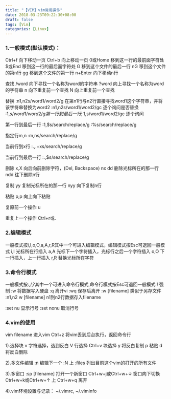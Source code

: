 ```yaml
---
title: "【VIM】vim常用操作"
date: 2018-03-23T09:22:30+08:00
draft: false
tags: [Vim]
categories: [Linux]
---
```

<!--more-->

### 1.一般模式(默认模式)：
Ctrl+f 	向下移动一页
Ctrl+b  向上移动一页
0或Home	移到这一行的最前面字符处
$或End	移到这一行的最后面字符处
G		移到这个文件的最后一行
nG		移到这个文件的第n行
gg		移到这个文件的第一行
n+Enter 向下移动n行

查找
/word   向下寻找一个名称为word的字符串
?word	向上寻找一个名称为word的字符串
n 		向下重复前一个查找
N 		向上重复前一个查找

替换
:n1,n2s/word1/word2/g 		在第n1行与n2行直接寻找word1这个字符串，并将该字符串替换为word2
:n1,n2s/word1/word2/gc		逐个询问是否替换
:1,$s/word1/word2/g 		第一行到最后一行
;1,$s/word1/word2/gc 		逐个询问

第一行到最后一行
:1,$s/search/replace/g
:%s/search/replace/g

指定行m,n
:m,ns/search/replace/g

当前行到x行
:.,.+xs/search/replace/g

当前行到最后一行
:.,$s/search/replace/g

删除
x,X 	向后向前删除字符，(Del, Backspace)
nx
dd		删除光标所在的那一行
ndd		往下删除n行

复制
yy		复制光标所在的那一行
nyy		向下复制n行

粘贴
p,p     向上向下粘贴

复原前一个操作
u

重复上一个操作
Ctrl+r或.


### 2.编辑模式
一般模式按i,I,o,O,a,A,r,R其中一个可进入编辑模式，编辑模式按Esc可退回一般模式
i,I 	光标所在行插入
a,A 	光标下一个字符插入，光标行之后一个字符插入
o,O 	下一行插入，上一行插入
r,R 	替换光标所在字符


### 3.命令行模式
一般模式按:,/,?其中一个可进入命令行模式,命令行模式按Esc可退回一般模式
!		强制
:w 		将数据写入硬盘
:q 		离开vi
:wq 	保存后离开
:w [filename] 		类似于另存文件
:n1,n2 w [filename] n1到n2行数据存入filename

:set nu 	显示行号
:set nonu 	取消行号


### 4.vim的使用
vim filename 	进入vim
Ctrl+z 		 	将vim丢到后台执行，返回命令行

1).选择块
v 			字符选择，选到反白
V 			行选择
Ctrl+v 		块选择
y 			将反白复制
p 			粘贴
d 			将反白删除

2).多文件编辑
:n 			编辑下一个
:N 			    上
:files 		列出目前这个vim的打开的所有文件

3).多窗口
:sp [filename] 		打开一个新窗口
Ctrl+w+j或Ctrl+w+↓  窗口向下切换
Ctrl+w+k或Ctrl+w+↑        上
Ctrl+w+q 	        离开

4).vim环境设置与记录： ~/.vimrc, ~/.viminfo
